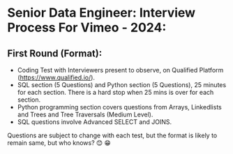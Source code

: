 # Senior Data Engineer: Interview Process For Vimeo - 2024:  
## First Round (Format):  
+ Coding Test with Interviewers present to observe, on Qualified Platform (https://www.qualified.io/).
+ SQL section (5 Questions) and Python section (5 Questions), 25 minutes for each section. There is a hard stop when 25 mins is over for each section.  
+ Python programming section covers questions from Arrays, Linkedlists and Trees and Tree Traversals (Medium Level).
+ SQL questions involve Advanced SELECT and JOINS.

Questions are subject to change with each test, but the format is likely to remain same, but who knows? :blush: :grin:  
